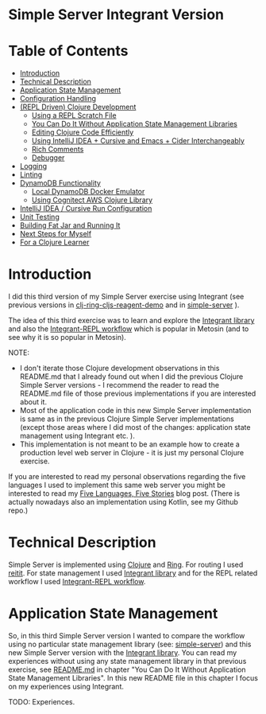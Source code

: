 # Simple Server Integrant Version  <!-- omit in toc -->


# Table of Contents  <!-- omit in toc -->
- [Introduction](#introduction)
- [Technical Description](#technical-description)
- [Application State Management](#application-state-management)
- [Configuration Handling](#configuration-handling)
- [(REPL Driven) Clojure Development](#repl-driven-clojure-development)
  - [Using a REPL Scratch File](#using-a-repl-scratch-file)
  - [You Can Do It Without Application State Management Libraries](#you-can-do-it-without-application-state-management-libraries)
  - [Editing Clojure Code Efficiently](#editing-clojure-code-efficiently)
  - [Using IntelliJ IDEA + Cursive and Emacs + Cider Interchangeably](#using-intellij-idea--cursive-and-emacs--cider-interchangeably)
  - [Rich Comments](#rich-comments)
  - [Debugger](#debugger)
- [Logging](#logging)
- [Linting](#linting)
- [DynamoDB Functionality](#dynamodb-functionality)
  - [Local DynamoDB Docker Emulator](#local-dynamodb-docker-emulator)
  - [Using Cognitect AWS Clojure Library](#using-cognitect-aws-clojure-library)
- [IntelliJ IDEA / Cursive Run Configuration](#intellij-idea--cursive-run-configuration)
- [Unit Testing](#unit-testing)
- [Building Fat Jar and Running It](#building-fat-jar-and-running-it)
- [Next Steps for Myself](#next-steps-for-myself)
- [For a Clojure Learner](#for-a-clojure-learner)


# Introduction

I did this third version of my Simple Server exercise using Integrant (see previous versions in [clj-ring-cljs-reagent-demo](../../clj-ring-cljs-reagent-demo) and in [simple-server](../simple-server) ).

The idea of this third exercise was to learn and explore the [Integrant library](https://github.com/weavejester/integrant) and also the [Integrant-REPL workflow](https://github.com/weavejester/integrant-repl) which is popular in Metosin (and to see why it is so popular in Metosin).

NOTE:

- I don't iterate those Clojure development observations in this README.md that I already found out when I did the previous Clojure Simple Server versions - I recommend the reader to read the README.md file of those previous implementations if you are interested about it.
- Most of the application code in this new Simple Server implementation is same as in the previous Clojure Simple Server implementations (except those areas where I did most of the changes: application state management using Integrant etc. ).
- This implementation is not meant to be an example how to create a production level web server in Clojure - it is just my personal Clojure exercise.

If you are interested to read my personal observations regarding the five languages I used to implement this same web server you might be interested to read my [Five Languages, Five Stories](https://medium.com/@kari.marttila/five-languages-five-stories-1afd7b0b583f) blog post. (There is actually nowadays also an implementation using Kotlin, see my Github repo.)


# Technical Description

Simple Server is implemented using [Clojure](https://clojure.org/) and [Ring](https://github.com/ring-clojure). For routing I used [reitit](https://github.com/metosin/reitit). For state management I used [Integrant library](https://github.com/weavejester/integrant) and for the REPL related workflow I used [Integrant-REPL workflow](https://github.com/weavejester/integrant-repl).


# Application State Management

So, in this third Simple Server version I wanted to compare the workflow using no particular state management library (see: [simple-server](../simple-server)) and this new Simple Server version with the [Integrant library](https://github.com/weavejester/integrant). You can read my experiences without using any state management library in that previous exercise, see [README.md](../simple-server/README.md) in chapter "You Can Do It Without Application State Management Libraries". In this new README file in this chapter I focus on my experiences using Integrant.

TODO: Experiences.


